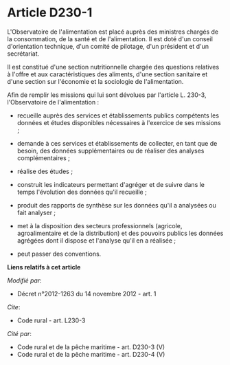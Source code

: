 # Article D230-1

L'Observatoire de l'alimentation est placé auprès des ministres chargés de la consommation, de la santé et de l'alimentation.
Il est doté d'un conseil d'orientation technique, d'un comité de pilotage, d'un président et d'un secrétariat. 

Il est constitué d'une section nutritionnelle chargée des questions relatives à l'offre et aux caractéristiques des aliments,
d'une section sanitaire et d'une section sur l'économie et la sociologie de l'alimentation. 

Afin de remplir les missions qui lui sont dévolues par l'article L. 230-3, l'Observatoire de l'alimentation :

- recueille auprès des services et établissements publics compétents les données et études disponibles nécessaires à
l'exercice de ses missions ;

- demande à ces services et établissements de collecter, en tant que de besoin, des données supplémentaires ou de réaliser
des analyses complémentaires ;

- réalise des études ; 

- construit les indicateurs permettant d'agréger et de suivre dans le temps l'évolution des données qu'il recueille ;

- produit des rapports de synthèse sur les données qu'il a analysées ou fait analyser ;

- met à la disposition des secteurs professionnels (agricole, agroalimentaire et de la distribution) et des pouvoirs publics
les données agrégées dont il dispose et l'analyse qu'il en a réalisée ;

- peut passer des conventions.

**Liens relatifs à cet article**

_Modifié par_:

  - Décret n°2012-1263 du 14 novembre 2012 - art. 1

_Cite_:

  - Code rural - art. L230-3

_Cité par_:

  - Code rural et de la pêche maritime - art. D230-3 (V)
  - Code rural et de la pêche maritime - art. D230-4 (V)
